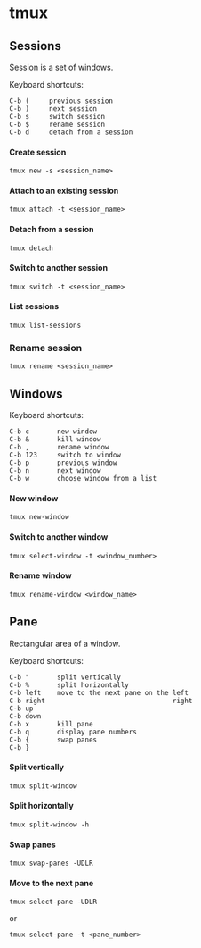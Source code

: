 # tmux

## Sessions

Session is a set of windows.


Keyboard shortcuts:

```
C-b (     previous session
C-b )     next session
C-b s     switch session
C-b $     rename session
C-b d     detach from a session
```

#### Create session

```
tmux new -s <session_name>
```

#### Attach to an existing session

```
tmux attach -t <session_name>
```

#### Detach from a session

```
tmux detach
```

#### Switch to another session

```
tmux switch -t <session_name>
```

#### List sessions

```
tmux list-sessions
```

### Rename session

```
tmux rename <session_name>
```


## Windows

Keyboard shortcuts:

```
C-b c       new window
C-b &       kill window
C-b ,       rename window
C-b 123     switch to window
C-b p       previous window
C-b n       next window
C-b w       choose window from a list
```


#### New window

```
tmux new-window
```

#### Switch to another window

```
tmux select-window -t <window_number>
```

#### Rename window

```
tmux rename-window <window_name>
```


## Pane

Rectangular area of a window.

Keyboard shortcuts:

```
C-b "       split vertically
C-b %       split horizontally
C-b left    move to the next pane on the left
C-b right                                right
C-b up
C-b down
C-b x       kill pane
C-b q       display pane numbers
C-b {       swap panes
C-b }
```

#### Split vertically

```
tmux split-window
```

#### Split horizontally

```
tmux split-window -h
```

#### Swap panes

```
tmux swap-panes -UDLR
```

#### Move to the next pane

```
tmux select-pane -UDLR
```

or

```
tmux select-pane -t <pane_number>
```
